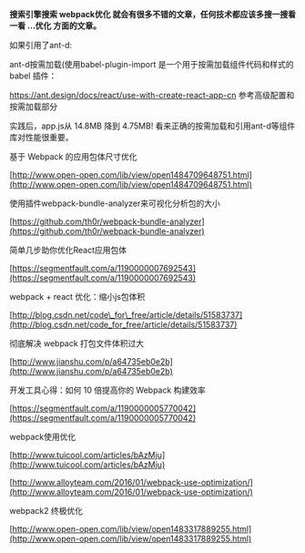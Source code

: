 **搜索引擎搜索 webpack优化 就会有很多不错的文章，任何技术都应该多搜一搜看一看 ...优化 方面的文章。**



如果引用了ant-d:

ant-d按需加载\(使用babel-plugin-import 是一个用于按需加载组件代码和样式的 babel 插件：

https://ant.design/docs/react/use-with-create-react-app-cn 参考高级配置和按需加载部分

实践后，app.js从 14.8MB 降到 4.75MB! 看来正确的按需加载和引用ant-d等组件库对性能很重要。





基于 Webpack 的应用包体尺寸优化

[http://www.open-open.com/lib/view/open1484709648751.html](http://www.open-open.com/lib/view/open1484709648751.html)

使用插件webpack-bundle-analyzer来可视化分析包的大小

[https://github.com/th0r/webpack-bundle-analyzer](https://github.com/th0r/webpack-bundle-analyzer)

简单几步助你优化React应用包体

[https://segmentfault.com/a/1190000007692543](https://segmentfault.com/a/1190000007692543)

webpack + react 优化：缩小js包体积

[http://blog.csdn.net/code\_for\_free/article/details/51583737](http://blog.csdn.net/code_for_free/article/details/51583737)

彻底解决 webpack 打包文件体积过大

[http://www.jianshu.com/p/a64735eb0e2b](http://www.jianshu.com/p/a64735eb0e2b)

开发工具心得：如何 10 倍提高你的 Webpack 构建效率

[https://segmentfault.com/a/1190000005770042](https://segmentfault.com/a/1190000005770042)

webpack使用优化

[http://www.tuicool.com/articles/bAzMju](http://www.tuicool.com/articles/bAzMju)

[http://www.alloyteam.com/2016/01/webpack-use-optimization/](http://www.alloyteam.com/2016/01/webpack-use-optimization/)

webpack2 终极优化

[http://www.open-open.com/lib/view/open1483317889255.html](http://www.open-open.com/lib/view/open1483317889255.html)

